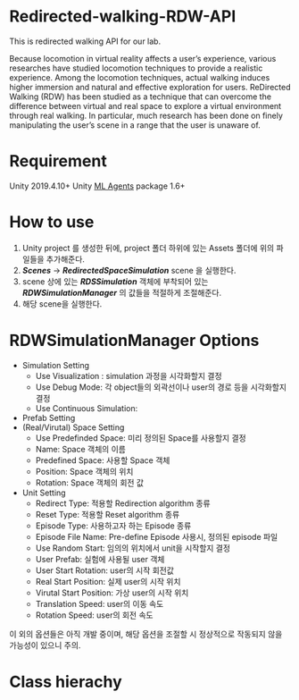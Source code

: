 # Redirected-walking-RDW-API
This is redirected walking API for our lab.

Because locomotion in virtual reality affects a user’s experience, various researches have studied locomotion techniques to provide a realistic experience. Among the locomotion techniques, actual walking induces higher immersion and natural and effective exploration for users. ReDirected Walking (RDW) has been studied as a technique that can overcome the difference between virtual and real space to explore a virtual environment through real walking. In particular, much research has been done on finely manipulating the user’s scene in a range that the user is unaware of.

# Requirement
Unity 2019.4.10+
Unity [ML Agents](https://github.com/Unity-Technologies/ml-agents) package 1.6+

# How to use
1. Unity project 를 생성한 뒤에, project 폴더 하위에 있는 Assets 폴더에 위의 파일들을 추가해준다.
2. **_Scenes_** -> **_RedirectedSpaceSimulation_** scene 을 실행한다.
3. scene 상에 있는 **_RDSSimulation_** 객체에 부착되어 있는 **_RDWSimulationManager_** 의 값들을 적절하게 조절해준다.
4. 해당 scene을 실행한다.

# RDWSimulationManager Options
* Simulation Setting
  + Use Visualization : simulation 과정을 시각화할지 결정
  + Use Debug Mode: 각 object들의 외곽선이나 user의 경로 등을 시각화할지 결정
  + Use Continuous Simulation: 
* Prefab Setting
* (Real/Virutal) Space Setting
  + Use Predefinded Space: 미리 정의된 Space를 사용할지 결정
  + Name: Space 객체의 이름
  + Predefined Space: 사용할 Space 객체
  + Position: Space 객체의 위치
  + Rotation: Space 객체의 회전 값
* Unit Setting
  + Redirect Type: 적용할 Redirection algorithm 종류
  + Reset Type: 적용할 Reset algorithm 종류
  + Episode Type: 사용하고자 하는 Episode 종류
  + Episode File Name: Pre-define Episode 사용시, 정의된 episode 파일
  + Use Random Start: 임의의 위치에서 unit을 시작할지 결정
  + User Prefab: 실험에 사용될 user 객체
  + User Start Rotation: user의 시작 회전값
  + Real Start Position: 실제 user의 시작 위치
  + Virutal Start Position: 가상 user의 시작 위치
  + Translation Speed: user의 이동 속도
  + Rotation Speed: user의 회전 속도

이 외의 옵션들은 아직 개발 중이며, 해당 옵션을 조절할 시 정상적으로 작동되지 않을 가능성이 있으니 주의.

# Class hierachy
